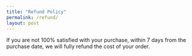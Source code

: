 ```yaml
---
title: "Refund Policy"
permalink: /refund/
layout: post
---
```

If you are not 100% satisfied with your purchase, within 7 days from the purchase date, we will fully refund the cost of your order.
